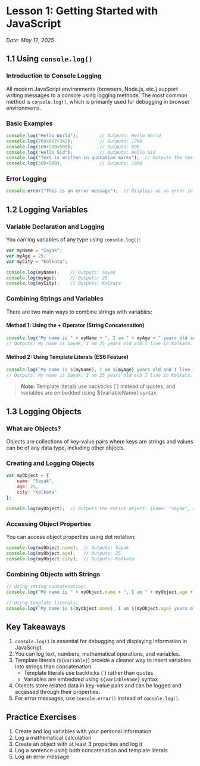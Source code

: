 # Lesson 1: Getting Started with JavaScript
*Date: May 12, 2025*

## 1.1 Using `console.log()`

### Introduction to Console Logging
All modern JavaScript environments (browsers, Node.js, etc.) support writing messages to a console using logging methods. The most common method is `console.log()`, which is primarily used for debugging in browser environments.

### Basic Examples
```javascript
console.log("Hello World");        // Outputs: Hello World
console.log(789+667+342);          // Outputs: 1798
console.log(100+200+500);          // Outputs: 800
console.log("Hello Sid");          // Outputs: Hello Sid
console.log("Text is written in quotation marks");  // Outputs the text
console.log(500+500);              // Outputs: 1000
```

### Error Logging
```javascript
console.error("This is an error message");  // Displays as an error in red
```

## 1.2 Logging Variables

### Variable Declaration and Logging
You can log variables of any type using `console.log()`:

```javascript
var myName = "Sayak";
var myAge = 25;
var myCity = "Kolkata";

console.log(myName);    // Outputs: Sayak
console.log(myAge);     // Outputs: 25
console.log(myCity);    // Outputs: Kolkata
```

### Combining Strings and Variables
There are two main ways to combine strings with variables:

#### Method 1: Using the + Operator (String Concatenation)
```javascript
console.log("My name is " + myName + ", I am " + myAge + " years old and I live in " + myCity + ".");
// Outputs: My name is Sayak, I am 25 years old and I live in Kolkata.
```

#### Method 2: Using Template Literals (ES6 Feature)
```javascript
console.log(`My name is ${myName}, I am ${myAge} years old and I live in ${myCity}.`);
// Outputs: My name is Sayak, I am 25 years old and I live in Kolkata.
```

> **Note:** Template literals use backticks (`) instead of quotes, and variables are embedded using ${variableName} syntax.

## 1.3 Logging Objects

### What are Objects?
Objects are collections of key-value pairs where keys are strings and values can be of any data type, including other objects.

### Creating and Logging Objects
```javascript
var myObject = {
    name: "Sayak",
    age: 25,
    city: "Kolkata"
};

console.log(myObject);  // Outputs the entire object: {name: "Sayak", age: 25, city: "Kolkata"}
```

### Accessing Object Properties
You can access object properties using dot notation:

```javascript
console.log(myObject.name);  // Outputs: Sayak
console.log(myObject.age);   // Outputs: 25
console.log(myObject.city);  // Outputs: Kolkata
```

### Combining Objects with Strings
```javascript
// Using string concatenation:
console.log("My name is " + myObject.name + ", I am " + myObject.age + " years old and I live in " + myObject.city + ".");

// Using template literals:
console.log(`My name is ${myObject.name}, I am ${myObject.age} years old and I live in ${myObject.city}.`);
```

## Key Takeaways

1. `console.log()` is essential for debugging and displaying information in JavaScript.
2. You can log text, numbers, mathematical operations, and variables.
3. Template literals (`${variable}`) provide a cleaner way to insert variables into strings than concatenation.
   - Template literals use backticks (`) rather than quotes
   - Variables are embedded using `${variableName}` syntax
4. Objects store related data in key-value pairs and can be logged and accessed through their properties.
5. For error messages, use `console.error()` instead of `console.log()`.

## Practice Exercises

1. Create and log variables with your personal information
2. Log a mathematical calculation
3. Create an object with at least 3 properties and log it
4. Log a sentence using both concatenation and template literals
5. Log an error message